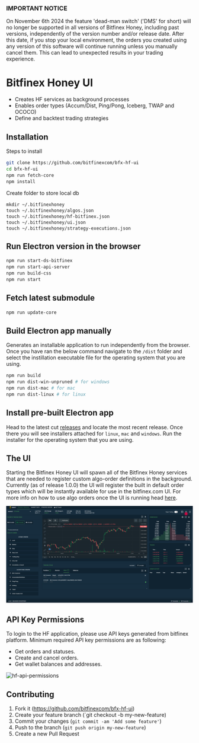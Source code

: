 ### IMPORTANT NOTICE
On November 6th 2024 the feature 'dead-man switch' ('DMS' for short) will no longer be supported in all versions of Bitfinex Honey, including past versions, independently of the version number and/or release date. After this date, if you stop your local environment, the orders you created using any version of this software will continue running unless you manually cancel them. This can lead to unexpected results in your trading experience.

# Bitfinex Honey UI

- Creates HF services as background processes
- Enables order types (Accum/Dist, Ping/Pong, Iceberg, TWAP and OCOCO)
- Define and backtest trading strategies

## Installation

Steps to install

```bash
git clone https://github.com/bitfinexcom/bfx-hf-ui
cd bfx-hf-ui
npm run fetch-core
npm install
```

Create folder to store local db

```
mkdir ~/.bitfinexhoney
touch ~/.bitfinexhoney/algos.json
touch ~/.bitfinexhoney/hf-bitfinex.json
touch ~/.bitfinexhoney/ui.json
touch ~/.bitfinexhoney/strategy-executions.json
```

## Run Electron version in the browser

```bash
npm run start-ds-bitfinex
npm run start-api-server
npm run build-css
npm run start
```

## Fetch latest submodule

```bash
npm run update-core
```

## Build Electron app manually

Generates an installable application to run independently from the browser. Once you have ran the below command navigate to the `/dist` folder and select the instillation executable file for the operating system that you are using.

```bash
npm run build
npm run dist-win-unpruned # for windows
npm run dist-mac # for mac
npm run dist-linux # for linux
```

## Install pre-built Electron app

Head to the latest cut [releases](https://github.com/bitfinexcom/bfx-hf-ui/releases) and locate the most recent release. Once there you will see installers attached for `linux`, `mac` and `windows`. Run the installer for the operating system that you are using.

## The UI

Starting the Bitfinex Honey UI will spawn all of the Bitfinex Honey services that are needed to register custom algo-order definitions in the background. Currently (as of release 1.0.0) the UI will register the built in default order types which will be instantly available for use in the bitfinex.com UI. For more info on how to use algo orders once the UI is running head [here](https://medium.com/bitfinex/announcing-the-honey-framework-algorithmic-orders-8065fb70c65c).

![Alt text](res/bfx-hf-ui.png "Title")

## API Key Permissions

To login to the HF application, please use API keys generated from bitfinex platform. Minimum required API key permissions are as following:

- Get orders and statuses.
- Create and cancel orders.
- Get wallet balances and addresses.

<img width="1151" alt="hf-api-permissions" src="https://user-images.githubusercontent.com/29878604/134357317-775d7805-5f52-4c85-bfc8-1d7de4e13536.png">

## Contributing

1. Fork it (https://github.com/bitfinexcom/bfx-hf-ui)
2. Create your feature branch (`git checkout -b my-new-feature)
3. Commit your changes (`git commit -am 'Add some feature'`)
4. Push to the branch (`git push origin my-new-feature`)
5. Create a new Pull Request
